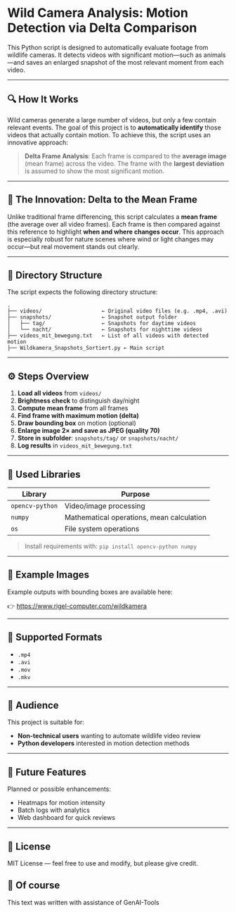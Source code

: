 # Wild Camera Analysis: Motion Detection via Delta Comparison

This Python script is designed to automatically evaluate footage from wildlife cameras. It detects videos with significant motion—such as animals—and saves an enlarged snapshot of the most relevant moment from each video.

---

## 🔍 How It Works

Wild cameras generate a large number of videos, but only a few contain relevant events. The goal of this project is to **automatically identify** those videos that actually contain motion. To achieve this, the script uses an innovative approach:

> **Delta Frame Analysis**: Each frame is compared to the **average image** (mean frame) across the video. The frame with the **largest deviation** is assumed to show the most significant motion.

---

## 🧠 The Innovation: Delta to the Mean Frame

Unlike traditional frame differencing, this script calculates a **mean frame** (the average over all video frames). Each frame is then compared against this reference to highlight **when and where changes occur**. This approach is especially robust for nature scenes where wind or light changes may occur—but real movement stands out clearly.

---

## 📂 Directory Structure

The script expects the following directory structure:

```
.
├── videos/                   ← Original video files (e.g. .mp4, .avi)
├── snapshots/                ← Snapshot output folder
│   ├── tag/                  ← Snapshots for daytime videos
│   └── nacht/                ← Snapshots for nighttime videos
├── videos_mit_bewegung.txt   ← List of all videos with detected motion
├── Wildkamera_Snapshots_Sortiert.py ← Main script
```

---

## ⚙️ Steps Overview

1. **Load all videos** from `videos/`
2. **Brightness check** to distinguish day/night
3. **Compute mean frame** from all frames
4. **Find frame with maximum motion (delta)**
5. **Draw bounding box** on motion (optional)
6. **Enlarge image 2× and save as JPEG (quality 70)**
7. **Store in subfolder**: `snapshots/tag/` or `snapshots/nacht/`
8. **Log results** in `videos_mit_bewegung.txt`

---

## 🧰 Used Libraries

| Library         | Purpose                                  |
|----------------|-------------------------------------------|
| `opencv-python` | Video/image processing                    |
| `numpy`         | Mathematical operations, mean calculation |
| `os`            | File system operations                    |

> Install requirements with: `pip install opencv-python numpy`

---

## 📸 Example Images

Example outputs with bounding boxes are available here:

👉 https://www.rigel-computer.com/wildkamera

---

## 🧪 Supported Formats

- `.mp4`
- `.avi`
- `.mov`
- `.mkv`

---

## 👥 Audience

This project is suitable for:

- **Non-technical users** wanting to automate wildlife video review
- **Python developers** interested in motion detection methods

---

## 🚀 Future Features

Planned or possible enhancements:

- Heatmaps for motion intensity
- Batch logs with analytics
- Web dashboard for quick reviews

---

## 📄 License

MIT License — feel free to use and modify, but please give credit.

## 📄 Of course

This text was written with assistance of GenAI-Tools
